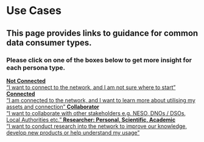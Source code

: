 # Use Cases
## This page provides links to guidance for common data consumer types.
### Please click on one of the boxes below to get more insight for each persona type.

<div style={{
    display: 'flex',
    flexWrap: 'wrap',
    maxWidth: '672px',
    fontFamily: 'sans-serif',
    textAlign: 'center',
    gap: '3px'
  }}>
    <a href="/usecases/not-connected.md" style={{
      flex: '1 1 calc(50% - 6px)',
      backgroundColor: '#5e869e',
      color: 'white',
      padding: '0 20px 0 20px',
      boxSizing: 'border-box',
      minHeight: '241px',
      display: 'flex',
      flexDirection: 'column',
      justifyContent: 'center',
      fontSize: '22px',
      textDecoration: 'none',
      lineHeight: 'normal'
    }}>
      <strong style={{
        fontSize: '24px',
        fontWeight: 600
      }}>Not Connected</strong><br /> “I want to connect to the network, and I am not sure where to start”
    </a>
    <a href="/usecases/connected.md" style={{
      flex: '1 1 calc(50% - 6px)',
      backgroundColor: '#e2a500',
      color: 'white',
      padding: '0 20px 0 20px',
      boxSizing: 'border-box',
      minHeight: '241px',
      display: 'flex',
      flexDirection: 'column',
      justifyContent: 'center',
      fontSize: '22px',
      textDecoration: 'none',
      lineHeight: 'normal'
    }}>
      <strong style={{
        fontSize: '24px',
        fontWeight: 600
      }}>Connected</strong><br /> “I am connected to the network, and I want to learn more about utilising my assets and connection”
    </a>
    <a href="/usecases/collaborator.md" style={{
      flex: '1 1 calc(50% - 6px)',
      backgroundColor: '#5a944f',
      color: 'white',
      padding: '0 20px 0 20px',
      boxSizing: 'border-box',
      minHeight: '241px',
      display: 'flex',
      flexDirection: 'column',
      justifyContent: 'center',
      fontSize: '22px',
      textDecoration: 'none',
      lineHeight: 'normal'
    }}>
      <strong style={{
        fontSize: '24px',
        fontWeight: 600
      }}>Collaborator</strong><br /> “I want to collaborate with other stakeholders e.g. NESO, DNOs / DSOs, Local Authorities etc.”
    </a>
    <a href="/usecases/datauser.md" style={{
      flex: '1 1 calc(50% - 6px)',
      backgroundColor: '#a066a3',
      color: 'white',
      padding: '0 20px 0 20px',
      boxSizing: 'border-box',
      minHeight: '225px',
      display: 'flex',
      flexDirection: 'column',
      justifyContent: 'center',
      fontSize: '22px',
      textDecoration: 'none',
      lineHeight: 'normal'
    }}>
      <strong style={{
        fontSize: '24px',
        fontWeight: 600
      }}>Researcher: Personal, Scientific, Academic</strong><br /> “I want to conduct research into the network to improve our knowledge, develop new products or help understand my usage”
    </a>
</div>

